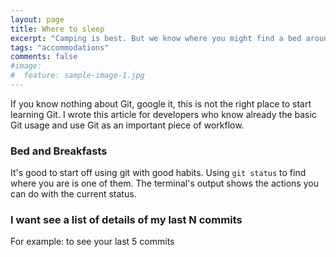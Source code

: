 ```yaml
---
layout: page
title: Where to sleep
excerpt: "Camping is best. But we know where you might find a bed around here too. "
tags: "accommodations"
comments: false
#image:
#  feature: sample-image-1.jpg
---
```


If you know nothing about Git, google it, this is not the right place to start learning Git. I wrote this article for developers who know already the basic Git usage and use Git as an important piece of workflow.

### Bed and Breakfasts

It's good to start off using git with good habits. Using `git status` to find where you are is one of them. The terminal's output shows the actions you can do with the current status.

### I want see a list of details of my last N commits

For example: to see your last 5 commits
